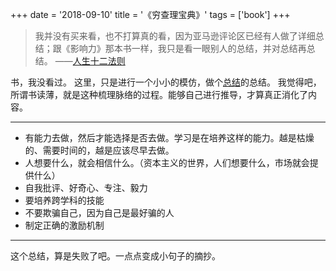 +++
date = '2018-09-10'
title = '《穷查理宝典》'
tags = ['book']
+++

> 我并没有买来看，也不打算真的看，因为亚马逊评论区已经有人做了详细总结；跟《影响力》那本书一样，我只是看一眼别人的总结，并对总结再总结。
> ——[人生十二法则](https://yihui.name/cn/2018/03/12-rules/)

书，我没看过。
这里，只是进行一个小小的模仿，做个[总结](https://yihui.name/cn/2018/08/poor-charlies-almanack/)的总结。
我觉得吧，所谓书读薄，就是这种梳理脉络的过程。能够自己进行推导，才算真正消化了内容。

---

- 有能力去做，然后才能选择是否去做。学习是在培养这样的能力。越是枯燥的、需要时间的，越是应该尽早去做。
- 人想要什么，就会相信什么。（资本主义的世界，人们想要什么，市场就会提供什么）
- 自我批评、好奇心、专注、毅力
- 要培养跨学科的技能
- 不要欺骗自己，因为自己是最好骗的人
- 制定正确的激励机制

---

这个总结，算是失败了吧。一点点变成小句子的摘抄。
